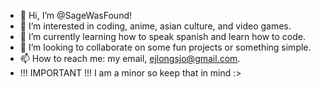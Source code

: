 - 👋 Hi, I’m @SageWasFound!
- 👀 I’m interested in coding, anime, asian culture, and video games.
- 🌱 I’m currently learning how to speak spanish and learn how to code.
- 💞️ I’m looking to collaborate on some fun projects or something simple.
- 📫 How to reach me: my email, ejlongsjo@gmail.com.
- !!! IMPORTANT !!! I am a minor so keep that in mind :>
<!---
SageWasFound/SageWasFound is a ✨ special ✨ repository because its `README.md` (this file) appears on your GitHub profile.
You can click the Preview link to take a look at your changes.
--->
